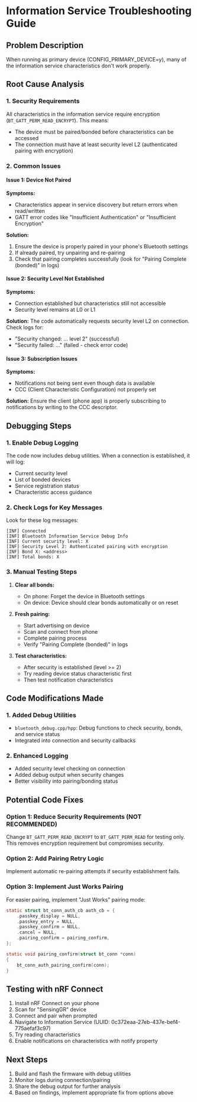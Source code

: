 # Information Service Troubleshooting Guide

## Problem Description
When running as primary device (CONFIG_PRIMARY_DEVICE=y), many of the information service characteristics don't work properly.

## Root Cause Analysis

### 1. Security Requirements
All characteristics in the information service require encryption (`BT_GATT_PERM_READ_ENCRYPT`). This means:
- The device must be paired/bonded before characteristics can be accessed
- The connection must have at least security level L2 (authenticated pairing with encryption)

### 2. Common Issues

#### Issue 1: Device Not Paired
**Symptoms:**
- Characteristics appear in service discovery but return errors when read/written
- GATT error codes like "Insufficient Authentication" or "Insufficient Encryption"

**Solution:**
1. Ensure the device is properly paired in your phone's Bluetooth settings
2. If already paired, try unpairing and re-pairing
3. Check that pairing completes successfully (look for "Pairing Complete (bonded)" in logs)

#### Issue 2: Security Level Not Established
**Symptoms:**
- Connection established but characteristics still not accessible
- Security level remains at L0 or L1

**Solution:**
The code automatically requests security level L2 on connection. Check logs for:
- "Security changed: ... level 2" (successful)
- "Security failed: ..." (failed - check error code)

#### Issue 3: Subscription Issues
**Symptoms:**
- Notifications not being sent even though data is available
- CCC (Client Characteristic Configuration) not properly set

**Solution:**
Ensure the client (phone app) is properly subscribing to notifications by writing to the CCC descriptor.

## Debugging Steps

### 1. Enable Debug Logging
The code now includes debug utilities. When a connection is established, it will log:
- Current security level
- List of bonded devices
- Service registration status
- Characteristic access guidance

### 2. Check Logs for Key Messages
Look for these log messages:
```
[INF] Connected
[INF] Bluetooth Information Service Debug Info
[INF] Current security level: X
[INF] Security Level 2: Authenticated pairing with encryption
[INF] Bond X: <address>
[INF] Total bonds: X
```

### 3. Manual Testing Steps
1. **Clear all bonds:**
   - On phone: Forget the device in Bluetooth settings
   - On device: Device should clear bonds automatically or on reset

2. **Fresh pairing:**
   - Start advertising on device
   - Scan and connect from phone
   - Complete pairing process
   - Verify "Pairing Complete (bonded)" in logs

3. **Test characteristics:**
   - After security is established (level >= 2)
   - Try reading device status characteristic first
   - Then test notification characteristics

## Code Modifications Made

### 1. Added Debug Utilities
- `bluetooth_debug.cpp/hpp`: Debug functions to check security, bonds, and service status
- Integrated into connection and security callbacks

### 2. Enhanced Logging
- Added security level checking on connection
- Added debug output when security changes
- Better visibility into pairing/bonding status

## Potential Code Fixes

### Option 1: Reduce Security Requirements (NOT RECOMMENDED)
Change `BT_GATT_PERM_READ_ENCRYPT` to `BT_GATT_PERM_READ` for testing only.
This removes encryption requirement but compromises security.

### Option 2: Add Pairing Retry Logic
Implement automatic re-pairing attempts if security establishment fails.

### Option 3: Implement Just Works Pairing
For easier pairing, implement "Just Works" pairing mode:
```c
static struct bt_conn_auth_cb auth_cb = {
    .passkey_display = NULL,
    .passkey_entry = NULL,
    .passkey_confirm = NULL,
    .cancel = NULL,
    .pairing_confirm = pairing_confirm,
};

static void pairing_confirm(struct bt_conn *conn)
{
    bt_conn_auth_pairing_confirm(conn);
}
```

## Testing with nRF Connect

1. Install nRF Connect on your phone
2. Scan for "SensingGR" device
3. Connect and pair when prompted
4. Navigate to Information Service (UUID: 0c372eaa-27eb-437e-bef4-775aefaf3c97)
5. Try reading characteristics
6. Enable notifications on characteristics with notify property

## Next Steps

1. Build and flash the firmware with debug utilities
2. Monitor logs during connection/pairing
3. Share the debug output for further analysis
4. Based on findings, implement appropriate fix from options above